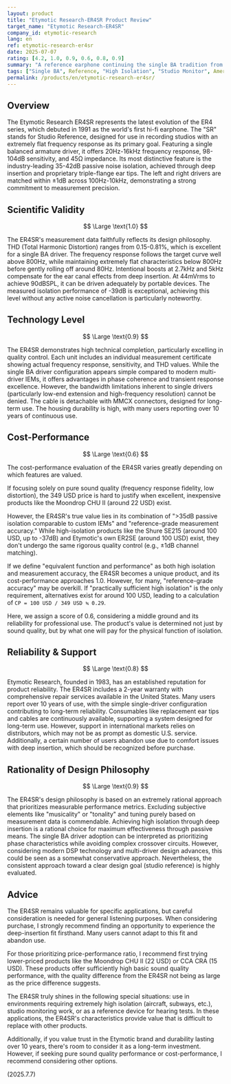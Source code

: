 ```yaml
---
layout: product
title: "Etymotic Research-ER4SR Product Review"
target_name: "Etymotic Research-ER4SR"
company_id: etymotic-research
lang: en
ref: etymotic-research-er4sr
date: 2025-07-07
rating: [4.2, 1.0, 0.9, 0.6, 0.8, 0.9]
summary: "A reference earphone continuing the single BA tradition from the 1991 ER4, pursuing measurement accuracy. Its exceptional >35dB isolation, comparable to custom IEMs, and a precise soundstage from drivers matched within ±1dB, offer unique value. While cheaper alternatives exist for sound quality alone, as a unique choice combining both isolation and measurement accuracy, it delivers high cost-performance for professional use and in specific environments."
tags: ["Single BA", Reference, "High Isolation", "Studio Monitor", America]
permalink: /products/en/etymotic-research-er4sr/
---
```


## Overview

The Etymotic Research ER4SR represents the latest evolution of the ER4 series, which debuted in 1991 as the world's first hi-fi earphone. The "SR" stands for Studio Reference, designed for use in recording studios with an extremely flat frequency response as its primary goal. Featuring a single balanced armature driver, it offers 20Hz-16kHz frequency response, 98-104dB sensitivity, and 45Ω impedance. Its most distinctive feature is the industry-leading 35-42dB passive noise isolation, achieved through deep insertion and proprietary triple-flange ear tips. The left and right drivers are matched within ±1dB across 100Hz-10kHz, demonstrating a strong commitment to measurement precision.

## Scientific Validity

$$ \Large \text{1.0} $$

The ER4SR's measurement data faithfully reflects its design philosophy. THD (Total Harmonic Distortion) ranges from 0.15-0.81%, which is excellent for a single BA driver. The frequency response follows the target curve well above 800Hz, while maintaining extremely flat characteristics below 800Hz before gently rolling off around 80Hz. Intentional boosts at 2.7kHz and 5kHz compensate for the ear canal effects from deep insertion. At 44mVrms to achieve 90dBSPL, it can be driven adequately by portable devices. The measured isolation performance of -39dB is exceptional, achieving this level without any active noise cancellation is particularly noteworthy.

## Technology Level

$$ \Large \text{0.9} $$

The ER4SR demonstrates high technical completion, particularly excelling in quality control. Each unit includes an individual measurement certificate showing actual frequency response, sensitivity, and THD values. While the single BA driver configuration appears simple compared to modern multi-driver IEMs, it offers advantages in phase coherence and transient response excellence. However, the bandwidth limitations inherent to single drivers (particularly low-end extension and high-frequency resolution) cannot be denied. The cable is detachable with MMCX connectors, designed for long-term use. The housing durability is high, with many users reporting over 10 years of continuous use.

## Cost-Performance

$$ \Large \text{0.6} $$

The cost-performance evaluation of the ER4SR varies greatly depending on which features are valued.

If focusing solely on pure sound quality (frequency response fidelity, low distortion), the 349 USD price is hard to justify when excellent, inexpensive products like the Moondrop CHU II (around 22 USD) exist.

However, the ER4SR's true value lies in its combination of ">35dB passive isolation comparable to custom IEMs" and "reference-grade measurement accuracy." While high-isolation products like the Shure SE215 (around 100 USD, up to -37dB) and Etymotic's own ER2SE (around 100 USD) exist, they don't undergo the same rigorous quality control (e.g., ±1dB channel matching).

If we define "equivalent function and performance" as both high isolation and measurement accuracy, the ER4SR becomes a unique product, and its cost-performance approaches 1.0. However, for many, "reference-grade accuracy" may be overkill. If "practically sufficient high isolation" is the only requirement, alternatives exist for around 100 USD, leading to a calculation of `CP = 100 USD / 349 USD ≒ 0.29`.

Here, we assign a score of 0.6, considering a middle ground and its reliability for professional use. The product's value is determined not just by sound quality, but by what one will pay for the physical function of isolation.

## Reliability & Support

$$ \Large \text{0.8} $$

Etymotic Research, founded in 1983, has an established reputation for product reliability. The ER4SR includes a 2-year warranty with comprehensive repair services available in the United States. Many users report over 10 years of use, with the simple single-driver configuration contributing to long-term reliability. Consumables like replacement ear tips and cables are continuously available, supporting a system designed for long-term use. However, support in international markets relies on distributors, which may not be as prompt as domestic U.S. service. Additionally, a certain number of users abandon use due to comfort issues with deep insertion, which should be recognized before purchase.

## Rationality of Design Philosophy

$$ \Large \text{0.9} $$

The ER4SR's design philosophy is based on an extremely rational approach that prioritizes measurable performance metrics. Excluding subjective elements like "musicality" or "tonality" and tuning purely based on measurement data is commendable. Achieving high isolation through deep insertion is a rational choice for maximum effectiveness through passive means. The single BA driver adoption can be interpreted as prioritizing phase characteristics while avoiding complex crossover circuits. However, considering modern DSP technology and multi-driver design advances, this could be seen as a somewhat conservative approach. Nevertheless, the consistent approach toward a clear design goal (studio reference) is highly evaluated.

## Advice

The ER4SR remains valuable for specific applications, but careful consideration is needed for general listening purposes. When considering purchase, I strongly recommend finding an opportunity to experience the deep-insertion fit firsthand. Many users cannot adapt to this fit and abandon use.

For those prioritizing price-performance ratio, I recommend first trying lower-priced products like the Moondrop CHU II (22 USD) or CCA CRA (15 USD). These products offer sufficiently high basic sound quality performance, with the quality difference from the ER4SR not being as large as the price difference suggests.

The ER4SR truly shines in the following special situations: use in environments requiring extremely high isolation (aircraft, subways, etc.), studio monitoring work, or as a reference device for hearing tests. In these applications, the ER4SR's characteristics provide value that is difficult to replace with other products.

Additionally, if you value trust in the Etymotic brand and durability lasting over 10 years, there's room to consider it as a long-term investment. However, if seeking pure sound quality performance or cost-performance, I recommend considering other options.

(2025.7.7)
